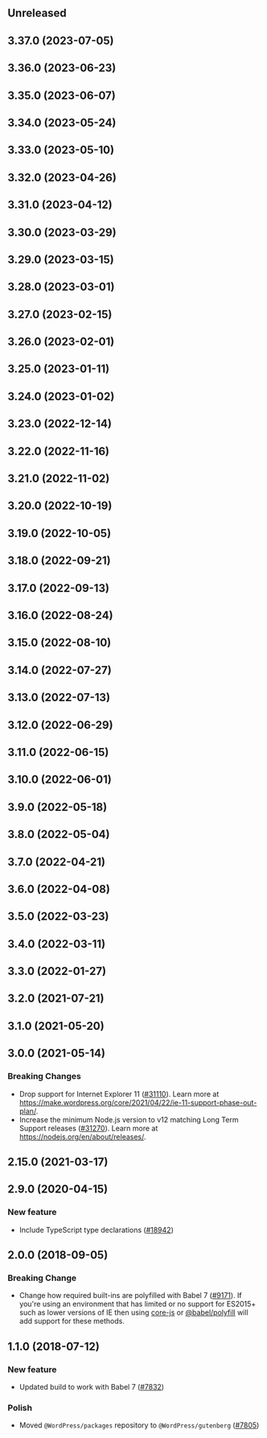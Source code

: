 <!-- Learn how to maintain this file at https://github.com/WordPress/gutenberg/tree/HEAD/packages#maintaining-changelogs. -->

## Unreleased

## 3.37.0 (2023-07-05)

## 3.36.0 (2023-06-23)

## 3.35.0 (2023-06-07)

## 3.34.0 (2023-05-24)

## 3.33.0 (2023-05-10)

## 3.32.0 (2023-04-26)

## 3.31.0 (2023-04-12)

## 3.30.0 (2023-03-29)

## 3.29.0 (2023-03-15)

## 3.28.0 (2023-03-01)

## 3.27.0 (2023-02-15)

## 3.26.0 (2023-02-01)

## 3.25.0 (2023-01-11)

## 3.24.0 (2023-01-02)

## 3.23.0 (2022-12-14)

## 3.22.0 (2022-11-16)

## 3.21.0 (2022-11-02)

## 3.20.0 (2022-10-19)

## 3.19.0 (2022-10-05)

## 3.18.0 (2022-09-21)

## 3.17.0 (2022-09-13)

## 3.16.0 (2022-08-24)

## 3.15.0 (2022-08-10)

## 3.14.0 (2022-07-27)

## 3.13.0 (2022-07-13)

## 3.12.0 (2022-06-29)

## 3.11.0 (2022-06-15)

## 3.10.0 (2022-06-01)

## 3.9.0 (2022-05-18)

## 3.8.0 (2022-05-04)

## 3.7.0 (2022-04-21)

## 3.6.0 (2022-04-08)

## 3.5.0 (2022-03-23)

## 3.4.0 (2022-03-11)

## 3.3.0 (2022-01-27)

## 3.2.0 (2021-07-21)

## 3.1.0 (2021-05-20)

## 3.0.0 (2021-05-14)

### Breaking Changes

-   Drop support for Internet Explorer 11 ([#31110](https://github.com/WordPress/gutenberg/pull/31110)). Learn more at https://make.wordpress.org/core/2021/04/22/ie-11-support-phase-out-plan/.
-   Increase the minimum Node.js version to v12 matching Long Term Support releases ([#31270](https://github.com/WordPress/gutenberg/pull/31270)). Learn more at https://nodejs.org/en/about/releases/.

## 2.15.0 (2021-03-17)

## 2.9.0 (2020-04-15)

### New feature

-   Include TypeScript type declarations ([#18942](https://github.com/WordPress/gutenberg/pull/18942))

## 2.0.0 (2018-09-05)

### Breaking Change

-   Change how required built-ins are polyfilled with Babel 7 ([#9171](https://github.com/WordPress/gutenberg/pull/9171)). If you're using an environment that has limited or no support for ES2015+ such as lower versions of IE then using [core-js](https://github.com/zloirock/core-js) or [@babel/polyfill](https://babeljs.io/docs/en/next/babel-polyfill) will add support for these methods.

## 1.1.0 (2018-07-12)

### New feature

-   Updated build to work with Babel 7 ([#7832](https://github.com/WordPress/gutenberg/pull/7832))

### Polish

-   Moved `@WordPress/packages` repository to `@WordPress/gutenberg` ([#7805](https://github.com/WordPress/gutenberg/pull/7805))
